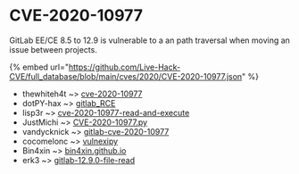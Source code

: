 # CVE-2020-10977

GitLab EE/CE 8.5 to 12.9 is vulnerable to a an path traversal when moving an issue between projects.

{% embed url="https://github.com/Live-Hack-CVE/full_database/blob/main/cves/2020/CVE-2020-10977.json" %}


* thewhiteh4t ~> [cve-2020-10977](https://zeste.alice-snow.ru/2020/database/cve-2020-10977/cve-2020-10977-thewhiteh4t)
* dotPY-hax ~> [gitlab_RCE](https://zeste.alice-snow.ru/2020/database/cve-2020-10977/gitlab_rce-dotpy-hax)
* lisp3r ~> [cve-2020-10977-read-and-execute](https://zeste.alice-snow.ru/2020/database/cve-2020-10977/cve-2020-10977-read-and-execute-lisp3r)
* JustMichi ~> [CVE-2020-10977.py](https://zeste.alice-snow.ru/2020/database/cve-2020-10977/cve-2020-10977.py-justmichi)
* vandycknick ~> [gitlab-cve-2020-10977](https://zeste.alice-snow.ru/2020/database/cve-2020-10977/gitlab-cve-2020-10977-vandycknick)
* cocomelonc ~> [vulnexipy](https://zeste.alice-snow.ru/2020/database/cve-2020-10977/vulnexipy-cocomelonc)
* Bin4xin ~> [bin4xin.github.io](https://zeste.alice-snow.ru/2020/database/cve-2020-10977/bin4xin.github.io-bin4xin)
* erk3 ~> [gitlab-12.9.0-file-read](https://zeste.alice-snow.ru/2020/database/cve-2020-10977/gitlab-12.9.0-file-read-erk3)
